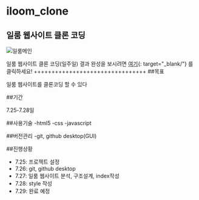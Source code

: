 # iloom_clone
## 일룸 웹사이트 클론 코딩 
![일룸메인](https://www.businesspost.co.kr/news/photo/202109/20210910160001_41451.jpg)

일룸 웹사이트 클론 코딩(일주일)
결과 완성을 보시려면 [여기](https://yoonyounggun.github.io/iloom_clone/src/main/webapp/index.html){: target="_blank/"} 를 클릭하세요!
++++++++++++++++++++++++++++++++
##목표

일룸 웹사이트를 클론코딩 할 수 있다

##기간

7.25-7.28일 

##사용기술
-html5
-css
-javascript

##버전관리
-git, github desktop(GUI)

##진행상황
- 7.25: 프로젝트 설정
- 7.26: git, github desktop
- 7.27: 일룸 웹사이트 분석, 구조설계, index작성
- 7.28: style 작성
- 7.29: 완료 예정 
